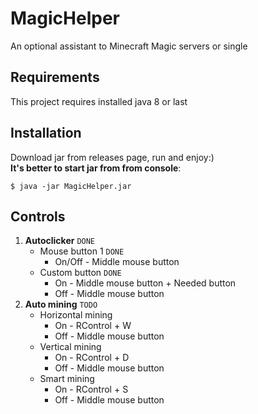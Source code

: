 # MagicHelper
An optional assistant to Minecraft Magic servers or single

## Requirements
This project requires installed java 8 or last

## Installation
Download jar from releases page, run and enjoy:) <br>
**It's better to start jar from from console**:
```
$ java -jar MagicHelper.jar
```

## Controls 
1. **Autoclicker** `DONE`
   - Mouse button 1 `DONE`
     - On/Off - Middle mouse button 
   - Custom button `DONE`
     - On - Middle mouse button + Needed button
     - Off -  Middle mouse button
2. **Auto mining** `TODO`
   - Horizontal mining
     - On - RControl + W
     - Off - Middle mouse button
   - Vertical mining
     - On - RControl + D
     - Off - Middle mouse button
   - Smart mining
     - On - RControl + S
     - Off - Middle mouse button

